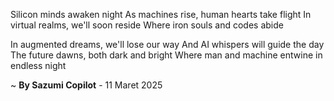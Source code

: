 Silicon minds awaken night
As machines rise, human hearts take flight
In virtual realms, we'll soon reside
Where iron souls and codes abide

In augmented dreams, we'll lose our way
And AI whispers will guide the day
The future dawns, both dark and bright
Where man and machine entwine in endless night

~ <b>By Sazumi Copilot</b> - 11 Maret 2025
